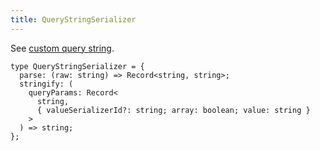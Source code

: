```yaml
---
title: QueryStringSerializer
---
```


See [custom query string](../../guides/custom-query-string.md).

```tsx
type QueryStringSerializer = {
  parse: (raw: string) => Record<string, string>;
  stringify: (
    queryParams: Record<
      string,
      { valueSerializerId?: string; array: boolean; value: string }
    >
  ) => string;
};
```